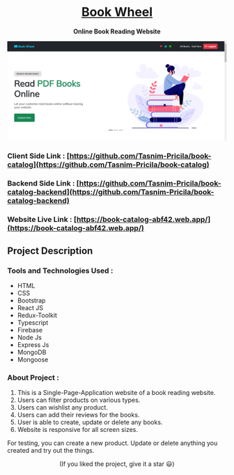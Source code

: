 <h1 align='center'>
<a href='https://book-catalog-abf42.web.app/' target='_blank'>
Book Wheel</a>
</h1>

<p align='center'>
<b>Online Book Reading Website</b>
</p>

<p align='center'>
<img src='./src/assets/images/book-wheel.png'>
</p>

### Client Side Link : [https://github.com/Tasnim-Pricila/book-catalog](https://github.com/Tasnim-Pricila/book-catalog)
### Backend Side Link : [https://github.com/Tasnim-Pricila/book-catalog-backend](https://github.com/Tasnim-Pricila/book-catalog-backend) 
### Website Live Link : [https://book-catalog-abf42.web.app/](https://book-catalog-abf42.web.app/) 

## **Project Description**
### **Tools and Technologies Used** :

* HTML
* CSS
* Bootstrap
* React JS
* Redux-Toolkit
* Typescript 
* Firebase 
* Node Js
* Express Js
* MongoDB
* Mongoose

### **About Project** :

1. This is a Single-Page-Application website of a book reading website.
2. Users can filter products on various types.
3. Users can wishlist any product.
4. Users can add their reviews for the books.
5. User is able to create, update or delete any books.
6. Website is responsive for all screen sizes.


For testing, you can create a new product. Update or delete anything you created and try out the things.

<p align='center'>
(If you liked the project, give it a star 😃)
</p>
